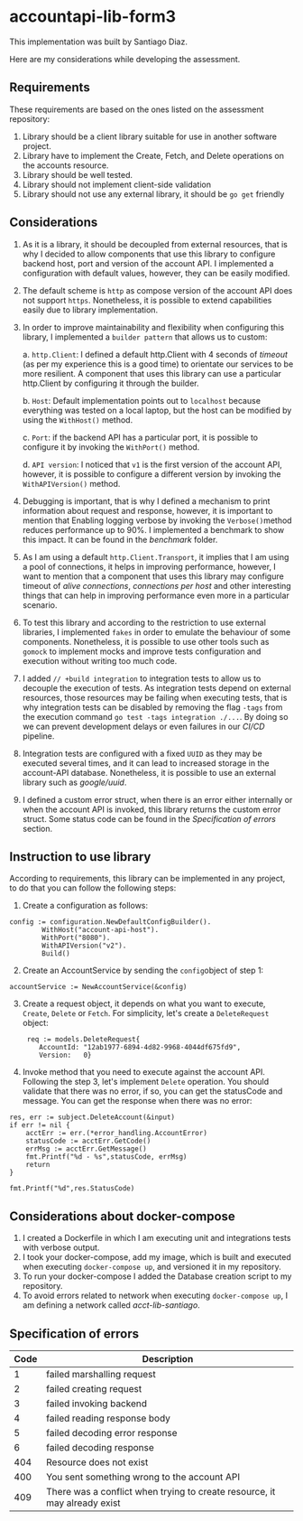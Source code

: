# accountapi-lib-form3

This implementation was built by Santiago Diaz.

Here are my considerations while developing the assessment.

## Requirements
These requirements are based on the ones listed on the assessment repository:
1. Library should be a client library suitable for use in another software project.
2. Library have to implement the Create, Fetch, and Delete operations on the accounts resource.
3. Library should be well tested.
4. Library should not implement client-side validation
5. Library should not use any external library, it should be `go get` friendly

## Considerations
1. As it is a library, it should be decoupled from external resources, that is why I decided 
to allow components that use this library to configure backend host, port and version of 
   the account API. I implemented a configuration with default values, however, they can be easily modified.
   
2. The default scheme is `http` as compose version of the account API does not support `https`. Nonetheless,
it is possible to extend capabilities easily due to library implementation.
   
3. In order to improve maintainability and flexibility when configuring this library, I implemented a `builder pattern`
that allows us to custom:
   
   a. `http.Client`: I defined a default http.Client with 4 seconds of *timeout* (as per my experience this is a good time) to
orientate our services to be more resilient. A component that uses this library can use a particular http.Client by configuring it
   through the builder.
   
   b. `Host`: Default implementation points out to `localhost` because everything was tested on a local laptop, but the host can
be modified by using the `WithHost()` method.
   
   c. `Port`: if the backend API has a particular port, it is possible to configure it by invoking the `WithPort()` method.
   
   d. `API version`: I noticed that `v1` is the first version of the account API, however, it is possible to configure a different version by invoking the `WithAPIVersion()` method.

4. Debugging is important, that is why I defined a mechanism to print information about request and response, however, it is important to mention that
Enabling logging verbose by invoking the `Verbose()`method  reduces performance up to 90%. I implemented a benchmark to show this impact. It can be found in the *benchmark* folder.
   
5. As I am using a default `http.Client.Transport`, it implies that I am using a pool of connections, it helps in improving performance, however,
I want to mention that a component that uses this library may configure timeout of *alive connections*, *connections per host*
   and other interesting things that can help in improving performance even more in a particular scenario.
   
6. To test this library and according to the restriction to use external libraries,
   I implemented `fakes` in order to emulate the behaviour of some components. Nonetheless, it is possible to use
   other tools such as `gomock` to implement mocks and improve tests configuration and execution without writing too much code.
   
7. I added `// +build integration` to integration tests to allow us to decouple the execution of tests.
As integration tests depend on external resources, those resources may be failing when
   executing tests, that is why integration tests can be disabled by removing the flag `-tags` from the execution command `go test -tags integration ./...`.
   By doing so we can prevent development delays or even failures in our *CI/CD* pipeline.
   
8. Integration tests are configured with a fixed `UUID` as they may be executed several times, and it can lead to increased 
storage in the account-API database. Nonetheless, it is possible to use an external library such as *google/uuid*.
   
9. I defined a custom error struct, when there is an error either internally or when the account API is invoked, this library
returns the custom error struct. Some status code can be found in the *Specification of errors* section.

## Instruction to use library
According to requirements, this library can be implemented in any project, to do that you can follow the following steps:
1. Create a configuration as follows:
```
config := configuration.NewDefaultConfigBuilder().
		WithHost("account-api-host").
		WithPort("8080").
		WithAPIVersion("v2").
		Build()
```

2. Create an AccountService by sending the `config`object of step 1:
```
accountService := NewAccountService(&config)
```

3. Create a request object, it depends on what you want to execute, `Create`, `Delete` or `Fetch`. For simplicity, 
let's create a `DeleteRequest` object:
   
   ```
    req := models.DeleteRequest{ 
       AccountId: "12ab1977-6894-4d82-9968-4044df675fd9",
       Version:   0}
   ```
   
4. Invoke method that you need to execute against the account API. Following the step 3, let's implement `Delete` operation.
   You should validate that there was no error, if so, you can get the statusCode and message. You can get the response when there was no error:
```
res, err := subject.DeleteAccount(&input)
if err != nil {
	acctErr := err.(*error_handling.AccountError)
	statusCode := acctErr.GetCode()
	errMsg := acctErr.GetMessage()
	fmt.Printf("%d - %s",statusCode, errMsg)
	return
}

fmt.Printf("%d",res.StatusCode)

```

## Considerations about docker-compose
1. I created a Dockerfile in which I am executing unit and integrations tests with verbose output.
2. I took your docker-compose, add my image, which is built and executed when executing `docker-compose up`,  and versioned it in my repository.
3. To run your docker-compose I added the Database creation script to my repository. 
4. To avoid errors related to network when executing `docker-compose up`, I am defining a network called *acct-lib-santiago*.


## Specification of errors

| Code | Description |
|------|-------------|
|1| failed marshalling request|
|2| failed creating request|
|3| failed invoking backend|
|4| failed reading response body|
|5| failed decoding error response|
|6| failed decoding response|
|404| Resource does not exist|
|400| You sent something wrong to the account API|
|409| There was a conflict when trying to create resource, it may already exist|
